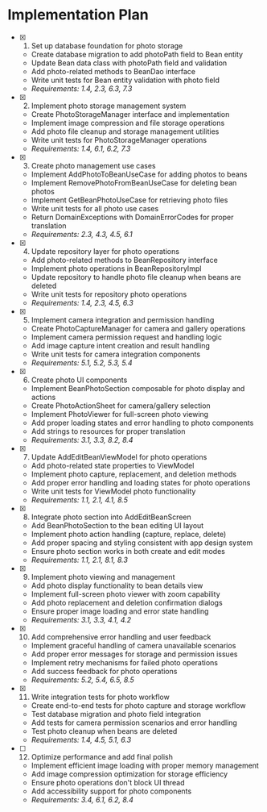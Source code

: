 # Implementation Plan

- [x] 1. Set up database foundation for photo storage
  - Create database migration to add photoPath field to Bean entity
  - Update Bean data class with photoPath field and validation
  - Add photo-related methods to BeanDao interface
  - Write unit tests for Bean entity validation with photo field
  - _Requirements: 1.4, 2.3, 6.3, 7.3_

- [x] 2. Implement photo storage management system
  - Create PhotoStorageManager interface and implementation
  - Implement image compression and file storage operations
  - Add photo file cleanup and storage management utilities
  - Write unit tests for PhotoStorageManager operations
  - _Requirements: 1.4, 6.1, 6.2, 7.3_

- [x] 3. Create photo management use cases
  - Implement AddPhotoToBeanUseCase for adding photos to beans
  - Implement RemovePhotoFromBeanUseCase for deleting bean photos
  - Implement GetBeanPhotoUseCase for retrieving photo files
  - Write unit tests for all photo use cases
  - Return DomainExceptions with DomainErrorCodes for proper translation
  - _Requirements: 2.3, 4.3, 4.5, 6.1_

- [x] 4. Update repository layer for photo operations
  - Add photo-related methods to BeanRepository interface
  - Implement photo operations in BeanRepositoryImpl
  - Update repository to handle photo file cleanup when beans are deleted
  - Write unit tests for repository photo operations
  - _Requirements: 1.4, 2.3, 4.5, 6.3_

- [x] 5. Implement camera integration and permission handling
  - Create PhotoCaptureManager for camera and gallery operations
  - Implement camera permission request and handling logic
  - Add image capture intent creation and result handling
  - Write unit tests for camera integration components
  - _Requirements: 5.1, 5.2, 5.3, 5.4_

- [x] 6. Create photo UI components
  - Implement BeanPhotoSection composable for photo display and actions
  - Create PhotoActionSheet for camera/gallery selection
  - Implement PhotoViewer for full-screen photo viewing
  - Add proper loading states and error handling to photo components
  - Add strings to resources for proper translation
  - _Requirements: 3.1, 3.3, 8.2, 8.4_

- [x] 7. Update AddEditBeanViewModel for photo operations
  - Add photo-related state properties to ViewModel
  - Implement photo capture, replacement, and deletion methods
  - Add proper error handling and loading states for photo operations
  - Write unit tests for ViewModel photo functionality
  - _Requirements: 1.1, 2.1, 4.1, 8.5_

- [x] 8. Integrate photo section into AddEditBeanScreen
  - Add BeanPhotoSection to the bean editing UI layout
  - Implement photo action handling (capture, replace, delete)
  - Add proper spacing and styling consistent with app design system
  - Ensure photo section works in both create and edit modes
  - _Requirements: 1.1, 2.1, 8.1, 8.3_

- [x] 9. Implement photo viewing and management
  - Add photo display functionality to bean details view
  - Implement full-screen photo viewer with zoom capability
  - Add photo replacement and deletion confirmation dialogs
  - Ensure proper image loading and error state handling
  - _Requirements: 3.1, 3.3, 4.1, 4.2_

- [x] 10. Add comprehensive error handling and user feedback


  - Implement graceful handling of camera unavailable scenarios
  - Add proper error messages for storage and permission issues
  - Implement retry mechanisms for failed photo operations
  - Add success feedback for photo operations
  - _Requirements: 5.2, 5.4, 6.5, 8.5_

- [x] 11. Write integration tests for photo workflow





  - Create end-to-end tests for photo capture and storage workflow
  - Test database migration and photo field integration
  - Add tests for camera permission scenarios and error handling
  - Test photo cleanup when beans are deleted
  - _Requirements: 1.4, 4.5, 5.1, 6.3_

- [ ] 12. Optimize performance and add final polish
  - Implement efficient image loading with proper memory management
  - Add image compression optimization for storage efficiency
  - Ensure photo operations don't block UI thread
  - Add accessibility support for photo components
  - _Requirements: 3.4, 6.1, 6.2, 8.4_